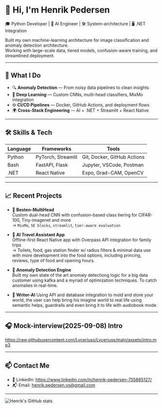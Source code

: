 # 👋 Hi, I'm Henrik Pedersen

🎓 Python Developer | 🧠 AI Engineer | 🛠️ System-architecture | 🖥️ .NET Integration

Built my own machine-learning architecture for image classification and anomaly detection architecture.  
Working with large-scale data, tiered models, confusion-aware training, and streamlined deployment.

---

## 💼 What I Do

- 🔍 **Anomaly Detection** — From noisy data pipelines to clean insights
- 🧠 **Deep Learning** — Custom CNNs, multi-head classifiers, MixMo integration
- ⚙️ **CI/CD Pipelines** — Docker, GitHub Actions, and deployment flows
- 🌍 **Cross-Stack Engineering** — AI + .NET + Streamlit + React Native

---

## 🛠️ Skills & Tech

| Language | Frameworks | Tools |
|----------|------------|-------|
| Python   | PyTorch, Streamlit | Git, Docker, GitHub Actions |
| Bash     | FastAPI, Flask     | Jupyter, VSCode, Postman   |
| .NET     | React Native       | Expo, Grad-CAM, OpenCV     |

---

## 📈 Recent Projects

- 🎯 **Besten-MultiHead**  
  Custom dual-head CNN with confusion-based class tiering for CIFAR-100, Tiny-imagenet and more  
  → `MixMo`, `SE blocks`, `streamlit`, `tier-aware evaluation`

- 🚀 **AI Travel Assistant App**  
  Offline-first React Native app with Overpass API integration for family trips  
  → Toilets, food, gas station finder w/ radius filters & minimal data use with more development into the food options, including princing, reviews, type of food and opening hours.

- 🧠 **Anomaly Detection Engine**  
  Built my own state of the art anomaly detectiong logic for a big data customer using kafka and a myriad of optimization techniques. To catch anomalies in real-time.

  
- 🧠 **Writer-AI** 
Using API and database integration to mold and store your world, the user can help bring his imagine world to real life using semantic helps, guardrails and even bring it to life with audiobook mode.


---
## 🎧 Mock-interview(2025-09-08) Intro
https://raw.githubusercontent.com/Lyceriuss/Lyceriuss/main/assets/intro.mp3


---

## 📫 Contact Me

- 💼 LinkedIn: https://www.linkedin.com/in/henrik-pedersen-755885127/
- 📬 Email: henrik.pedersen.vs@gmail.com

---

![Henrik's GitHub stats](https://github-readme-stats.vercel.app/api?username=Lyceriuss&show_icons=true&theme=radical)
